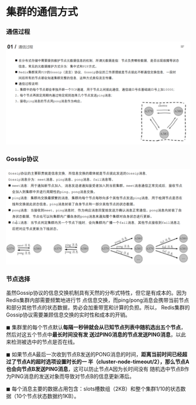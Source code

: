 # 集群的通信方式

### 通信过程

![](pic\5.png)

### Gossip协议

![](pic\6.png)

### 节点选择

虽然Gossip协议的信息交换机制具有天然的分布式特性，但它是有成本的。因为Redis集群内部需要频繁地进行节 点信息交换，而ping/pong消息会携带当前节点和部分其他节点的状态数据，势必会加重带宽和计算的负担。所以， Redis集群的Gossip协议需要兼顾信息交换的实时性和成本的开销。 

◼ 集群里的每个节点默认**每隔一秒钟就会从已知节点列表中随机选出五个节点**，然后对这五个节点中**最长时间没有发 送过PING消息的节点发送PING消息**，以此来检测被选中的节点是否在线。 

◼ 如果节点A最后一次收到节点B发送的PONG消息的时间，**距离当前时间已经超过了节点A的超时选项设置时长的一 半（cluster-node-timeout/2），那么节点A也会向节点B发送PING消息**，这可以防止节点A因为长时间没有 随机选中节点B作为PING消息的发送对象而导致对节点B的信息更新滞后。 

◼ 每个消息主要的数据占用包含：slots槽数组（2KB）和整个集群1/10的状态数据（10个节点状态数据约1KB）。 